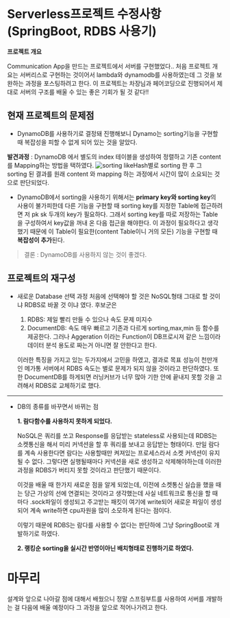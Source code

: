 # Serverless프로젝트 수정사항(SpringBoot, RDBS 사용기)

**프로젝트 개요**

Communication App을 만드는 프로젝트에서 서버를 구현했었다.. 
처음 프로젝트 개요는 서버리스로 구현하는 것이어서 lambda와 dynamodb를 사용하였는데 그 것을 보완하는 과정을 포스팅하려고 한다.
이 프로젝트는 차장님과 페어코딩으로 진행되어서 제대로 서버의 구조를 배울 수 있는 좋은 기회가 될 것 같다!!

## 현재 프로젝트의 문제점
- DynamoDB를 사용하기로 결정돼 진행해보니 
Dynamo는 sorting기능을 구현할 때 복잡성을 피할 수 없게 되어 있는 것을 알았다.
	 
**발견과정** : DynamoDB 에서 별도의 index 테이블을 생성하여 정렬하고 기존 content를 Mapping하는 방법을 택하였다.
 ![sorting](https://user-images.githubusercontent.com/47243329/71964991-1e8cdd80-3242-11ea-9986-030e60da2d59.PNG)
likeHash별로 sorting 한 후 그 sorting 된 결과를 원래 content 와 mapping 하는 과정에서 시간이 많이 소요되는 것으로 판단되었다.
* DynamoDB에서 sorting을 사용하기 위해서는 **primary key와 sorting key**의 사용이 불가피한데 다른 기능을 구현할 때 sorting key를 지정한 Table에 접근하려면 저 pk sk 두개의 key가 필요하다. 그래서 sorting key를 따로 저장하는 Table을 구성하여서 key값을 꺼내 온 다음 접근을 해야한다. 
이 과정이 필요하다고 생각했기 때문에 이 Table이 필요한(content Table이니 거의 모든) 기능을 구현할 때 **복잡성이 추가**된다.
> 결론 : DynamoDB를 사용하지 않는 것이 좋겠다.


## 프로젝트의 재구성
* 새로운 Database 선택 과정
처음에 선택해야 할 것은 NoSQL형태 그대로 할 것이냐 RDBS로 바꿀 것 이냐 였다. 후보군은
	1. RDBS: 제일 빨리 만들 수 있으나 속도 문제 미지수  
	2. DocumentDB: 속도 매우 빠르고 기존과 다르게 sorting,max,min 등 함수를 제공한다. 
그러나 Aggeration 이라는 Function이 DB프로시져 같은 느낌이라 데이터 분석 용도로 짜는거 아니면 잘 안한다고 한다. 

	이러한 특징을 가지고 있는 두가지에서 고민을 하였고, 결과로 목표 성능이 천만개인 메가통 서버에서 RDBS 속도는 별로 문제가 되지 않을 것이라고 판단하였다. 또한 DocumentDB를 하게되면 러닝커브가 너무 많아 기한 안에 끝내지 못할 것을 고려해서 RDBS로 교체하기로 했다. 
	
---
*   DB의 종류를 바꾸면서 바뀌는 점
	
	**1. 람다함수를 사용하지 못하게 되었다.**
	
	NoSQL은 쿼리를 쏘고 Response를 응답받는 stateless로 사용되는데 RDBS는 소켓통신을 해서 미리 커넥션을 할 후 쿼리를 보내고 응답받는 형태이다. 만일 람다를 계속 사용한다면 람다는 사용할때만 켜져있는 프로세스라서 소켓 커넥션이 유지될 수 없다. 그렇다면 실행될때마다 커넥션을 새로 생성하고 삭제해야하는데 이러한 과정을 RDBS가 버티지 못할 것이라고 판단했기 때문이다. 
		
	이것을 배울 때 한가지 새로운 점을 알게 되었는데, 이전에 소켓통신 실습을 했을 때는 당근 가상의 선에 연결되는 것이라고 생각했는데 사실 네트워크로 통신을 할 때마다 .sock파일이 생성되고 주고받는 패킷이 여기에 write되어 새로운 파일이 생성되어 계속 write하면 cpu자원을 많이 소모하게 된다는 점이다. 
		
	이렇기 때문에 RDBS는 람다를 사용할 수 없다는 판단하에 그냥 SpringBoot로 개발하기로 하였다.
	
	**2. 랭킹순 sorting을 실시간 반영이아닌 배치형태로 진행하기로 하였다.** 
	

# 마무리
설계와 앞으로 나아갈 점에 대해서 배웠으니 정말 스프링부트를 사용하여 서버를 개발하는 걸 다음에 배울 예정이다
그 과정을 앞으로 적어나가려고 한다.
